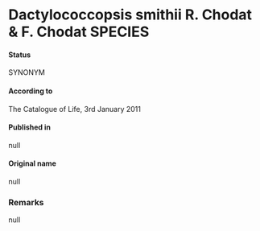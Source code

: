 # Dactylococcopsis smithii R. Chodat & F. Chodat SPECIES

#### Status
SYNONYM

#### According to
The Catalogue of Life, 3rd January 2011

#### Published in
null

#### Original name
null

### Remarks
null